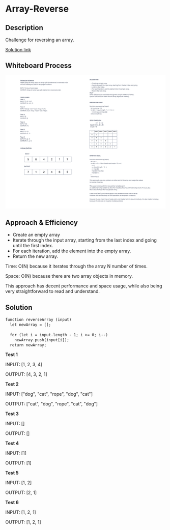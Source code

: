 # Array-Reverse
## Description
Challenge for reversing an array.

[Solution link](./array-reverse.js)

## Whiteboard Process
![image](./Whiteboard.png)

## Approach & Efficiency
* Create an empty array
* Iterate through the input array, starting from the last index and going until the first index.
* For each iteration, add the element into the empty array.
* Return the new array.


Time: O(N) because it iterates through the array N number of times.

Space: O(N) because there are two array objects in memory.

This approach has decent performance and space usage, while also being very straightforward to read and understand.

## Solution

    function reverseArray (input)
      let newArray = [];

      for (let i = input.length - 1; i >= 0; i--)
        newArray.push(input[i]);
      return newArray;

**Test 1**

INPUT: [1, 2, 3, 4]

OUTPUT: [4, 3, 2, 1]

**Test 2**

INPUT: ["dog", "cat", "rope", "dog", "cat"]

OUTPUT: ["cat", "dog", "rope", "cat", "dog"]

**Test 3**

INPUT: []

OUTPUT: []

**Test 4**

INPUT: [1]

OUTPUT: [1]

**Test 5**

INPUT: [1, 2]

OUTPUT: [2, 1]

**Test 6**

INPUT: [1, 2, 1]

OUTPUT: [1, 2, 1]
